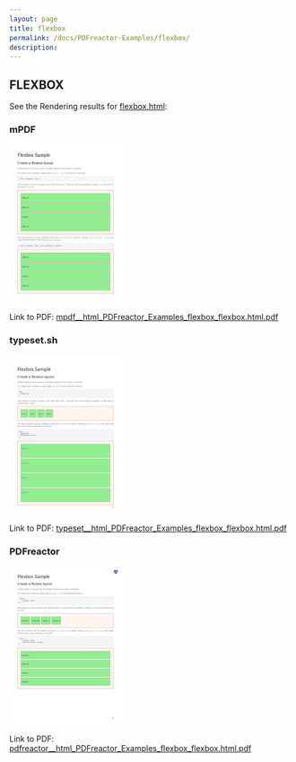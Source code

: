 ```yaml
---
layout: page
title: flexbox
permalink: /docs/PDFreactor-Examples/flexbox/
description: 
---
```




## FLEXBOX

See the Rendering results for [flexbox.html](/html/PDFreactor%20Examples/flexbox/flexbox.html):

### mPDF
![](mpdf__html_PDFreactor_Examples_flexbox_flexbox.html.png) 

Link to PDF: [mpdf__html_PDFreactor_Examples_flexbox_flexbox.html.pdf](mpdf__html_PDFreactor_Examples_flexbox_flexbox.html.pdf)

### typeset.sh
![](typeset__html_PDFreactor_Examples_flexbox_flexbox.html.png) 

Link to PDF: [typeset__html_PDFreactor_Examples_flexbox_flexbox.html.pdf](typeset__html_PDFreactor_Examples_flexbox_flexbox.html.pdf)

### PDFreactor
![](pdfreactor__html_PDFreactor_Examples_flexbox_flexbox.html.png) 

Link to PDF: [pdfreactor__html_PDFreactor_Examples_flexbox_flexbox.html.pdf](pdfreactor__html_PDFreactor_Examples_flexbox_flexbox.html.pdf)


